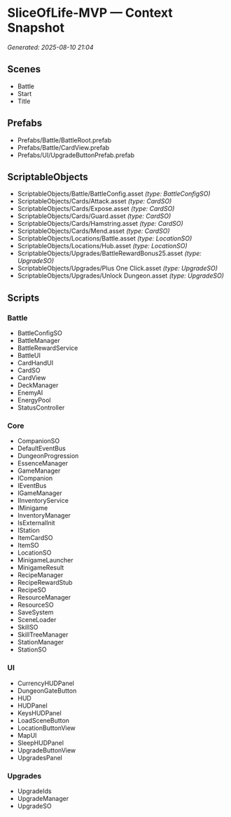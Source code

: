 # SliceOfLife-MVP — Context Snapshot
_Generated: 2025-08-10 21:04_

## Scenes
- Battle
- Start
- Title

## Prefabs
- Prefabs/Battle/BattleRoot.prefab
- Prefabs/Battle/CardView.prefab
- Prefabs/UI/UpgradeButtonPrefab.prefab

## ScriptableObjects
- ScriptableObjects/Battle/BattleConfig.asset  _(type: BattleConfigSO)_
- ScriptableObjects/Cards/Attack.asset  _(type: CardSO)_
- ScriptableObjects/Cards/Expose.asset  _(type: CardSO)_
- ScriptableObjects/Cards/Guard.asset  _(type: CardSO)_
- ScriptableObjects/Cards/Hamstring.asset  _(type: CardSO)_
- ScriptableObjects/Cards/Mend.asset  _(type: CardSO)_
- ScriptableObjects/Locations/Battle.asset  _(type: LocationSO)_
- ScriptableObjects/Locations/Hub.asset  _(type: LocationSO)_
- ScriptableObjects/Upgrades/BattleRewardBonus25.asset  _(type: UpgradeSO)_
- ScriptableObjects/Upgrades/Plus One Click.asset  _(type: UpgradeSO)_
- ScriptableObjects/Upgrades/Unlock Dungeon.asset  _(type: UpgradeSO)_

## Scripts
### Battle
- BattleConfigSO
- BattleManager
- BattleRewardService
- BattleUI
- CardHandUI
- CardSO
- CardView
- DeckManager
- EnemyAI
- EnergyPool
- StatusController
### Core
- CompanionSO
- DefaultEventBus
- DungeonProgression
- EssenceManager
- GameManager
- ICompanion
- IEventBus
- IGameManager
 - IInventoryService
- IMinigame
- InventoryManager
- IsExternalInit
- IStation
 - ItemCardSO
 - ItemSO
- LocationSO
- MinigameLauncher
- MinigameResult
- RecipeManager
- RecipeRewardStub
- RecipeSO
- ResourceManager
- ResourceSO
- SaveSystem
- SceneLoader
- SkillSO
- SkillTreeManager
- StationManager
- StationSO
### UI
- CurrencyHUDPanel
- DungeonGateButton
- HUD
- HUDPanel
- KeysHUDPanel
- LoadSceneButton
- LocationButtonView
- MapUI
- SleepHUDPanel
- UpgradeButtonView
- UpgradesPanel
### Upgrades
- UpgradeIds
- UpgradeManager
- UpgradeSO
